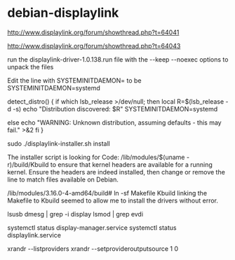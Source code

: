 # debian-displaylink

http://www.displaylink.org/forum/showthread.php?t=64041

http://www.displaylink.org/forum/showthread.php?t=64043



run the displaylink-driver-1.0.138.run file with the --keep --noexec options to unpack the files

 Edit the line with SYSTEMINITDAEMON= to be SYSTEMINITDAEMON=systemd

detect_distro()
{
  if which lsb_release >/dev/null; then
    local R=$(lsb_release -d -s)
    echo "Distribution discovered: $R" 
    SYSTEMINITDAEMON=systemd
   
  else
    echo "WARNING: Unknown distribution, assuming defaults - this may fail." >&2
  fi
}


sudo ./displaylink-installer.sh install




The installer script is looking for
Code:
/lib/modules/$(uname -r)/build/Kbuild
to ensure that kernel headers are available for a running kernel. Ensure the headers are indeed installed, then change or remove the line to match files available on Debian.


/lib/modules/3.16.0-4-amd64/build# ln -sf Makefile Kbuild
linking the Makefile to Kbuild seemed to allow me to install the drivers without error.



lsusb
dmesg | grep -i display
lsmod | grep evdi

systemctl status display-manager.service
systemctl status displaylink.service

xrandr --listproviders
xrandr --setprovideroutputsource 1 0
